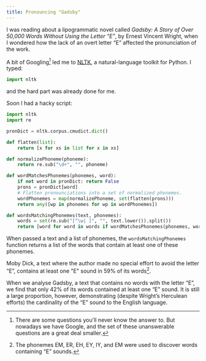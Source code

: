 ```yaml
---
title: Pronouncing "Gadsby"
---
```


I was reading about a lipogrammatic novel called *Gadsby: A Story of Over 50,000 Words Without Using the Letter “E”*, by Ernest Vincent Wright, when I wondered how the lack of an overt letter “E” affected the pronunciation of the work.

A bit of Googling[^1] led me to [NLTK](http://www.nltk.org/), a natural-language toolkit for Python. I typed:

```python
import nltk
```

and the hard part was already done for me.

<!--more-->

Soon I had a hacky script:

```python
import nltk
import re

pronDict = nltk.corpus.cmudict.dict()

def flatten(list):
    return [x for xs in list for x in xs]

def normalizePhoneme(phoneme):
    return re.sub("\d+", "", phoneme)

def wordMatchesPhonemes(phonemes, word):
    if not word in pronDict: return False
    prons = pronDict[word]
    # Flatten pronounciations into a set of normalized phonemes.
    wordPhonemes = map(normalizePhoneme, set(flatten(prons)))
    return any([wp in phonemes for wp in wordPhonemes])

def wordsMatchingPhonemes(text, phonemes):
    words = set(re.sub("[^\w| ]", "", text.lower()).split())
    return [word for word in words if wordMatchesPhonemes(phonemes, word)]
```

[^1]: There are some questions you'll never know the answer to. But nowadays we have Google, and the set of these unanswerable questions are a great deal smaller.

When passed a text and a list of phonemes, the `wordsMatchingPhonemes` function returns a list of the words that contain at least one of these phonemes.

Moby Dick, a text where the author made no special effort to avoid the letter “E”, contains at least one "E" sound in 59% of its words[^2].

[^2]: The phonemes EM, ER, EH, EY, IY, and EM were used to discover words containing “E” sounds.

When we analyse Gadsby, a text that contains no words with the letter “E”, we find that only 42% of its words contained at least one “E” sound. It is still a large proportion, however, demonstrating (despite Wright’s Herculean efforts) the cardinality of the “E” sound to the English language.
